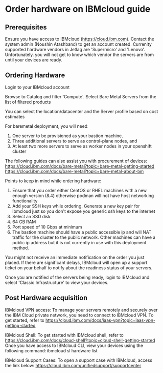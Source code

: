 # Order hardware on IBMcloud guide

## Prerequisites

Ensure you have access to IBMcloud (https://cloud.ibm.com). Contact the system admin (Noushin Atashband) to get an account created.
Currenlty supported hardware vendors in Jetlag are 'Supermicro' and 'Lenovo'. Unfortunately. you will not get to know which vendor the servers are from until your devices are ready.


## Ordering Hardware

Login to your IBMcloud account

Browse to Catalog and filter 'Compute'. Select Bare Metal Servers from the list of filtered products

You can select the location/datacenter and the Server profile based on cost estimates

For baremetal deployment, you will need:
1. One server to be provisioned as your bastion machine,
2. Three additional servers to serve as control-plane nodes, and 
3. At least two more servers to serve as worker nodes in your openshift cluster

The following guides can also assist you with procurement of devices:
https://cloud.ibm.com/docs/bare-metal?topic=bare-metal-getting-started
https://cloud.ibm.com/docs/bare-metal?topic=bare-metal-about-bm

Points to keep in mind while ordering hardware:
1. Ensure that you order either CentOS or RHEL machines with a new enough version (8.4) otherwise podman will not have host networking functionality
2. Add your SSH keys while ordering. Generate a new key pair for ibmcloud just so you don't expose you generic ssh keys to the internet
3. Select an SSD disk
4. 64 GB RAM
5. Port speed of 10 Gbps at minimum
6. The bastion machine should have a public accessible ip and will NAT traffic for the cluster to the public network. Other machines can have a public ip address but it is not currently in use with this deployment method.

You might not receive an immediate notification on the order you just placed. 
If there are significant delays, IBMcloud will open up a support ticket on your behalf to notify about the readiness status of your servers.

Once you are notified of the servers being ready, login to IBMcloud and select 'Classic Infrastructure' to view your devices.


## Post Hardware acquisition

IBMcloud VPN access:
To manage your servers remotely and securely over the IBM Cloud private network, you need to connect to IBMcloud VPN. To get started, refer to https://cloud.ibm.com/docs/iaas-vpn?topic=iaas-vpn-getting-started

IBMcloud Shell:
To get started with IBMcloud shell, refer to https://cloud.ibm.com/docs/cloud-shell?topic=cloud-shell-getting-started
Once you have access to IBMcloud CLI, view your devices using the following command:
ibmcloud sl hardware list

IBMcloud Support Cases:
To open a support case with IBMcloud, access the link below:
https://cloud.ibm.com/unifiedsupport/supportcenter
